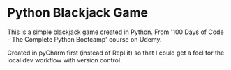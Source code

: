 # Python Blackjack Game
This is a simple blackjack game created in Python. From '100 Days of Code - The Complete Python Bootcamp' course on Udemy.

Created in pyCharm first (instead of Repl.it) so that I could get a feel for the local dev workflow with version control.